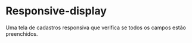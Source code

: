 # Responsive-display

Uma tela de cadastros responsiva que verifica se todos os campos estão preenchidos.
